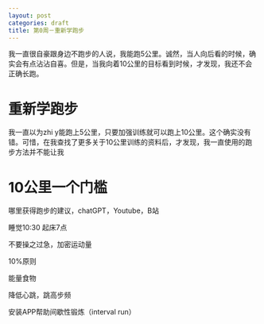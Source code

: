 ```yaml
---
layout: post
categories: draft
title: 第0周－重新学跑步
---
```


我一直很自豪跟身边不跑步的人说，我能跑5公里。诚然，当人向后看的时候，确实会有点沾沾自喜。但是，当我向着10公里的目标看到时候，才发现，我还不会正确长跑。



# 重新学跑步

我一直以为zhi y能跑上5公里，只要加强训练就可以跑上10公里。这个确实没有错。可惜，在我查找了更多关于10公里训练的资料后，才发现，我一直使用的跑步方法并不能让我


# 10公里一个门槛




哪里获得跑步的建议，chatGPT，Youtube，B站

睡觉10:30
起床7点

不要操之过急，加密运动量

10%原则

能量食物

降低心跳，跳高步频

安装APP帮助间歇性锻炼（interval run）
<!--stackedit_data:
eyJoaXN0b3J5IjpbLTkxODc1ODM4Miw3MjM1NTk5MCwtMTI2MD
MyNDIwMiwtNzQxNDg4ODgxXX0=
-->